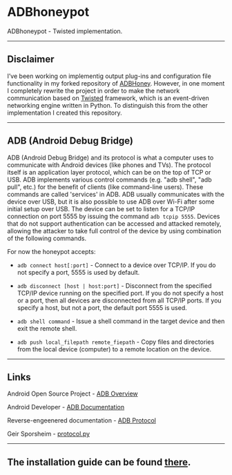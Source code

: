 # ADBhoneypot

ADBhoneypot - Twisted implementation.

--------------------------------------------------------------------------------

## Disclaimer
I’ve been working on implementig output plug-ins and configuration file 
functionality in my forked repository of [ADBHoney](https://github.com/huuck/ADBHoney). 
However, in one moment I completely rewrite the project in order to make the network 
communication based on [Twisted](https://twistedmatrix.com) framework, 
which is an event-driven networking engine written in Python. 
To distinguish this from the other implementation I created this repository.

--------------------------------------------------------------------------------

## ADB (Android Debug Bridge)

ADB (Android Debug Bridge) and its protocol is what a computer uses to communicate with
Android devices (like phones and TVs). The protocol itself is an application layer protocol,
which can be on the top of TCP or USB. ADB implements various control commands (e.g. "adb shell",
"adb pull", etc.) for the benefit of clients (like command-line users). These commands are called
'services' in ADB. ADB usually communicates with the device over USB, but it is also possible to
use ADB over Wi-Fi after some initial setup over USB. The  device can be set to listen for a TCP/IP
connection on port 5555 by issuing the command `adb tcpip 5555`. Devices that do not support
authentication can be accessed and attacked remotely, allowing the attacker to take full control
of the device by using combination of the following commands.

For now the honeypot accepts:

* `adb connect host[:port]` - Connect to a device over TCP/IP. If you do not specify a port,
  5555 is used by default.

* `adb disconnect [host | host:port]` - Disconnect from the specified TCP/IP device running
  on the specified port. If you do not specify a host or a port, then all devices are disconnected
  from all TCP/IP ports. If you specify a host, but not a port, the default port 5555 is used.

* `adb shell command` - Issue a shell command in the target device and then exit the remote shell.

* `adb push local_filepath remote_fiepath` - Copy files and directories from the local device
  (computer) to a remote location on the device.

--------------------------------------------------------------------------------

## Links

Android Open Source Project - [ADB Overview](https://github.com/aosp-mirror/platform_system_core/blob/master/adb/OVERVIEW.TXT)

Android Developer - [ADB Documentation](https://developer.android.com/studio/command-line/adb)

Reverse-engeenered documentation - [ADB Protocol](https://github.com/cstyan/adbDocumentation#adb-protocol-documentation)

Geir Sporsheim - [protocol.py](https://github.com/sporsh/twisted-adb/blob/master/adb/protocol.py)

--------------------------------------------------------------------------------

## The installation guide can be found [there](INSTALL.md).
